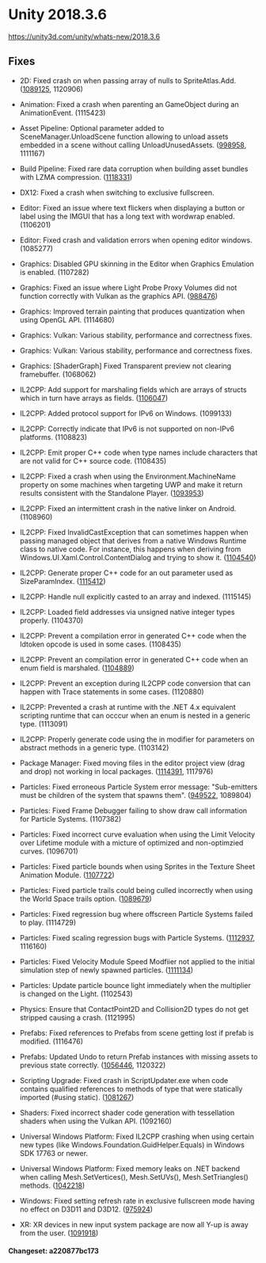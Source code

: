 # Unity 2018.3.6

https://unity3d.com/unity/whats-new/2018.3.6

## Fixes



*   2D: Fixed crash on when passing array of nulls to SpriteAtlas.Add. ([1089125](https://issuetracker.unity3d.com/issues/crash-on-spriteatlas-add-when-passing-array-of-nulls-to-spriteatlas-dot-add), 1120906)
    
*   Animation: Fixed a crash when parenting an GameObject during an AnimationEvent. (1115423)
    
*   Asset Pipeline: Optional parameter added to SceneManager.UnloadScene function allowing to unload assets embedded in a scene without calling UnloadUnusedAssets. ([998958](https://issuetracker.unity3d.com/issues/default-skybox-cubemap-is-not-re-used-when-reloading-scene-multiple-times-and-causes-memory-leak), 1111167)
    
*   Build Pipeline: Fixed rare data corruption when building asset bundles with LZMA compression. ([1118331](https://issuetracker.unity3d.com/issues/when-building-a-lot-of-assetbundles-some-bundles-will-result-in-corrupted-resources-dot-resources-or-dot-ress-will-be-0-bytes))
    
*   DX12: Fixed a crash when switching to exclusive fullscreen.
    
*   Editor: Fixed an issue where text flickers when displaying a button or label using the IMGUI that has a long text with wordwrap enabled. (1106201)
    
*   Editor: Fixed crash and validation errors when opening editor windows. (1085277)
    
*   Graphics: Disabled GPU skinning in the Editor when Graphics Emulation is enabled. (1107282)
    
*   Graphics: Fixed an issue where Light Probe Proxy Volumes did not function correctly with Vulkan as the graphics API. ([988476](https://issuetracker.unity3d.com/issues/vulkan-light-probe-settings-use-proxy-volume-on-meshrenderers-and-skinnedmeshrenderers-is-wrong))
    
*   Graphics: Improved terrain painting that produces quantization when using OpenGL API. (1114680)
    
*   Graphics: Vulkan: Various stability, performance and correctness fixes.
    
*   Graphics: Vulkan: Various stability, performance and correctness fixes.
    
*   Graphics: \[ShaderGraph\] Fixed Transparent preview not clearing framebuffer. (1068062)
    
*   IL2CPP: Add support for marshaling fields which are arrays of structs which in turn have arrays as fields. ([1106047](https://issuetracker.unity3d.com/issues/marshal-dot-sizeof-throws-an-exception-in-il2cpp-builds-when-the-object-contains-an-array-of-objects-with-arrays))
    
*   IL2CPP: Added protocol support for IPv6 on Windows. (1099133)
    
*   IL2CPP: Correctly indicate that IPv6 is not supported on non-IPv6 platforms. (1108823)
    
*   IL2CPP: Emit proper C++ code when type names include characters that are not valid for C++ source code. (1108435)
    
*   IL2CPP: Fixed a crash when using the Environment.MachineName property on some machines when targeting UWP and make it return results consistent with the Standalone Player. ([1093953](https://issuetracker.unity3d.com/issues/system-dot-environment-dot-machinename-crashes-on-il2cpp-on-long-machine-names-with-uwp-builds))
    
*   IL2CPP: Fixed an intermittent crash in the native linker on Android. (1108960)
    
*   IL2CPP: Fixed InvalidCastException that can sometimes happen when passing managed object that derives from a native Windows Runtime class to native code. For instance, this happens when deriving from Windows.UI.Xaml.Control.ContentDialog and trying to show it. ([1104540](https://issuetracker.unity3d.com/issues/uwp-contentdialog-throws-an-exception-on-il2cpp-backend))
    
*   IL2CPP: Generate proper C++ code for an out parameter used as SizeParamIndex. ([1115412](https://issuetracker.unity3d.com/issues/uwp-il2cpp-build-generates-incorrect-code-when-using-marshalasattribute-on-a-intptr-parameter))
    
*   IL2CPP: Handle null explicitly casted to an array and indexed. (1115145)
    
*   IL2CPP: Loaded field addresses via unsigned native integer types properly. (1104370)
    
*   IL2CPP: Prevent a compilation error in generated C++ code when the ldtoken opcode is used in some cases. (1108435)
    
*   IL2CPP: Prevent an compilation error in generated C++ code when an enum field is marshaled. ([1104889](https://issuetracker.unity3d.com/issues/editor-throws-multiple-errors-when-trying-to-build-project-with-il2cpp))
    
*   IL2CPP: Prevent an exception during IL2CPP code conversion that can happen with Trace statements in some cases. (1120880)
    
*   IL2CPP: Prevented a crash at runtime with the .NET 4.x equivalent scripting runtime that can occcur when an enum is nested in a generic type. (1113091)
    
*   IL2CPP: Properly generate code using the in modifier for parameters on abstract methods in a generic type. (1103142)
    
*   Package Manager: Fixed moving files in the editor project view (drag and drop) not working in local packages. ([1114391](https://issuetracker.unity3d.com/issues/files-are-duplicated-when-moving-them-in-local-package), 1117976)
    
*   Particles: Fixed erroneous Particle System error message: "Sub-emitters must be children of the system that spawns them". ([949522](https://issuetracker.unity3d.com/issues/sub-emitters-must-be-children-of-the-system-that-spawns-them-error-is-shown-even-though-sub-emitters-are-correctly-parented), 1089804)
    
*   Particles: Fixed Frame Debugger failing to show draw call information for Particle Systems. (1107382)
    
*   Particles: Fixed incorrect curve evaluation when using the Limit Velocity over Lifetime module with a micture of optimized and non-optimzied curves. (1096701)
    
*   Particles: Fixed particle bounds when using Sprites in the Texture Sheet Animation Module. ([1107722](https://issuetracker.unity3d.com/issues/particles-get-out-of-particle-system-bounds-when-using-texture-sheet-animation))
    
*   Particles: Fixed particle trails could being culled incorrectly when using the World Space trails option. ([1089679](https://issuetracker.unity3d.com/issues/particle-system-trails-are-culled-while-still-within-camera-bounds))
    
*   Particles: Fixed regression bug where offscreen Particle Systems failed to play. (1114729)
    
*   Particles: Fixed scaling regression bugs with Particle Systems. ([1112937](https://issuetracker.unity3d.com/issues/particles-do-not-inherit-scale-from-parents-when-scaling-mode-is-set-to-hierarchy-and-simulation-space-is-set-to-world), 1116160)
    
*   Particles: Fixed Velocity Module Speed Modfiier not applied to the initial simulation step of newly spawned particles. ([1111134](https://issuetracker.unity3d.com/issues/particle-system-scatters-differently-when-in-play-mode))
    
*   Particles: Update particle bounce light immediately when the multiplier is changed on the Light. (1102543)
    
*   Physics: Ensure that ContactPoint2D and Collision2D types do not get stripped causing a crash. (1121995)
    
*   Prefabs: Fixed references to Prefabs from scene getting lost if prefab is modified. (1116476)
    
*   Prefabs: Updated Undo to return Prefab instances with missing assets to previous state correctly. ([1056446](https://issuetracker.unity3d.com/issues/undo-after-selecting-unpack-prefab-completely-on-an-instance-with-missing-asset-does-not-properly-return-to-previous-state), 1120322)
    
*   Scripting Upgrade: Fixed crash in ScriptUpdater.exe when code contains qualified references to methods of type that were statically imported (#using static). ([1081267](https://issuetracker.unity3d.com/issues/apiupdater-crashes-when-script-has-qualified-access-to-statically-imported-types))
    
*   Shaders: Fixed incorrect shader code generation with tessellation shaders when using the Vulkan API. (1092160)
    
*   Universal Windows Platform: Fixed IL2CPP crashing when using certain new types (like Windows.Foundation.GuidHelper.Equals) in Windows SDK 17763 or newer.
    
*   Universal Windows Platform: Fixed memory leaks on .NET backend when calling Mesh.SetVertices(), Mesh.SetUVs(), Mesh.SetTriangles() methods. ([1042218](https://issuetracker.unity3d.com/issues/uwp-memory-leaks-on-net-backend-when-calling-mesh-dot-setvertices-mesh-dot-setuvs-mesh-dot-settriangles-methods))
    
*   Windows: Fixed setting refresh rate in exclusive fullscreen mode having no effect on D3D11 and D3D12. ([975924](https://issuetracker.unity3d.com/issues/screen-dot-setresolution-ignores-prefferedrefreshrate-variable-and-sets-it-to-what-is-set-as-refresh-rate-through-windows))
    
*   XR: XR devices in new input system package are now all Y-up is away from the user. ([1091918](https://issuetracker.unity3d.com/issues/xr-joystick-y-values-do-not-adhere-to-inputsystem-convention))
    

#### Changeset: a220877bc173
